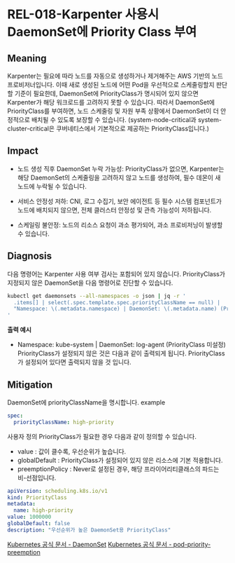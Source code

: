 # REL-018-Karpenter 사용시 DaemonSet에 Priority Class 부여

## Meaning
Karpenter는 필요에 따라 노드를 자동으로 생성하거나 제거해주는 AWS 기반의 노드 프로비저너입니다.
이때 새로 생성된 노드에 어떤 Pod을 우선적으로 스케줄링할지 판단할 기준이 필요한데,
DaemonSet에 PriorityClass가 명시되어 있지 않으면 Karpenter가 해당 워크로드를 고려하지 못할 수 있습니다.
따라서 DaemonSet에 PriorityClass를 부여하면, 노드 스케줄링 및 자원 부족 상황에서 DaemonSet이 더 안정적으로 배치될 수 있도록 보장할 수 있습니다.
(system-node-critical과 system-cluster-critical은 쿠버네티스에서 기본적으로 제공하는 PriorityClass입니다.)

## Impact
- 노드 생성 직후 DaemonSet 누락 가능성: PriorityClass가 없으면, Karpenter는 해당 DaemonSet의 스케줄링을 고려하지 않고 노드를 생성하여, 필수 데몬이 새 노드에 누락될 수 있습니다.

- 서비스 안정성 저하: CNI, 로그 수집기, 보안 에이전트 등 필수 시스템 컴포넌트가 노드에 배치되지 않으면, 전체 클러스터 안정성 및 관측 가능성이 저하됩니다.

- 스케일링 불안정: 노드의 리소스 요청이 과소 평가되어, 과소 프로비저닝이 발생할 수 있습니다.

## Diagnosis
다음 명령어는 Karpenter 사용 여부 검사는 포함되어 있지 않습니다. 
PriorityClass가 지정되지 않은 DaemonSet을 다음 명령어로 진단할 수 있습니다.

```bash
kubectl get daemonsets --all-namespaces -o json | jq -r '
  .items[] | select(.spec.template.spec.priorityClassName == null) |
  "Namespace: \(.metadata.namespace) | DaemonSet: \(.metadata.name) (PriorityClass 미설정)"
'
```
**출력 예시**
- Namespace: kube-system | DaemonSet: log-agent (PriorityClass 미설정)
PriorityClass가 설정되지 않은 것은 다음과 같이 출력되게 됩니다. 
PriorityClass가 설정되어 있다면 출력되지 않을 것 입니다.

## Mitigation
DaemonSet에 priorityClassName을 명시합니다.
example
```yaml
spec:
  priorityClassName: high-priority
```

사용자 정의 PriorityClass가 필요한 경우 다음과 같이 정의할 수 있습니다.
- value : 값이 클수록, 우선순위가 높습니다.
- globalDefault : PriorityClass가 설정되어 있지 않은 리소스에 기본 적용합니다.
- preemptionPolicy : Never로 설정된 경우, 해당 프라이어리티클래스의 파드는 비-선점입니다.

```yaml
apiVersion: scheduling.k8s.io/v1
kind: PriorityClass
metadata:
  name: high-priority
value: 1000000
globalDefault: false
description: "우선순위가 높은 DaemonSet용 PriorityClass"
```
[Kubernetes 공식 문서 - DaemonSet](https://kubernetes.io/docs/concepts/workloads/controllers/daemonset)
[Kubernetes 공식 문서 - pod-priority-preemption](https://kubernetes.io/ko/docs/concepts/scheduling-eviction/pod-priority-preemption)